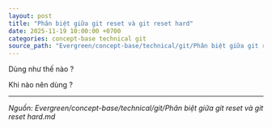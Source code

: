 ```yaml
---
layout: post
title: "Phân biệt giữa git reset và git reset hard"
date: 2025-11-19 10:00:00 +0700
categories: concept-base technical git
source_path: "Evergreen/concept-base/technical/git/Phân biệt giữa git reset và git reset hard.md"
---
```

Dùng như thế nào ?

Khi nào nên dùng ?

---
*Nguồn: Evergreen/concept-base/technical/git/Phân biệt giữa git reset và git reset hard.md*